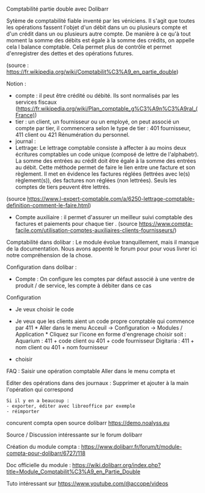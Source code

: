 Comptabilité partie double avec Dolibarr

Sytème de comptabilité fiable inventé par les véniciens. Il s'agit que toutes les opérations fassent l'objet d'un débit dans un ou plusieurs compte et d'un crédit dans un ou plusieurs autre compte. De manière à ce qu'à tout moment la somme des débits est égale à la somme des crédits, on appelle cela l balance comptable. Cela permet plus de contrôle et permet d'enregistrer des dettes et des opérations futures.

(source : https://fr.wikipedia.org/wiki/Comptabilit%C3%A9_en_partie_double)


Notion :
- compte : il peut être crédité ou débité. Ils sont normalisés par les services fiscaux (https://fr.wikipedia.org/wiki/Plan_comptable_g%C3%A9n%C3%A9ral_(France)) 
- tier : un client, un fournisseur ou un employé, on peut associé un compte par tier, il commencera selon le type de tier : 401 fournisseur, 411 client ou 421 Rénumération du personnel.
- journal : 
- Lettrage: Le lettrage comptable consiste à affecter à au moins deux écritures comptables un code unique (composé de lettre de l'alphabetr). La somme des entrées au crédit doit être égale à la somme des entrées au débit. Cette méthode permet de faire le lien entre une facture et son règlement. Il met en évidence les factures réglées (lettrées avec le(s) règlement(s)), des factures non réglées (non lettrées). Seuls les comptes de tiers peuvent être lettrés.

(source https://www.l-expert-comptable.com/a/6250-lettrage-comptable-definition-comment-le-faire.html)

- Compte auxiliaire : il permet d'assurer un meilleur suivi comptable des factures et paiements pour chaque tier . 
(source  https://www.compta-facile.com/utilisation-comptes-auxiliaires-clients-fournisseurs/)


Comptabilité dans dolibar :
Le module évolue tranquillement, mais il manque de la documentation. Nous avons appenté le forum pour pour vous livrer ici notre compréhension de la chose.

Configuration dans dolibar :
- Compte : On configure les comptes par défaut associé à une ventre de produit / de service, les compte à débiter dans ce cas


Configuration
- Je veux choisir le code 
- Je veux que les clients aient un code propre comptable qui commence par 411 
        * Aller dans le menu Acceuil -> Configuration -> Modules / Application 
        * Cliquez sur l'icone en forme d'engrenage choisir soit :
            Aquarium : 411 + code client ou 401 + code fournisseur
            Digitaria : 411 + nom client ou 401 + nom fournisseur

- choisir 


FAQ :
Saisir une opération comptable 
    Aller dans le menu compta et 
    
Editer des opérations dans des journaux :
    Supprimer et ajouter à la main l'opération qui correspond

    Si il y en a beaucoup :
    - exporter, éditer avec libreoffice par exemple
    - réimporter


concurent compta open source dolibarr 
https://demo.noalyss.eu


Source / Discussion intéressante sur le forum dolibarr

Création du module compta : https://www.dolibarr.fr/forum/t/module-compta-pour-dolibarr/6727/118

Doc officielle du module : https://wiki.dolibarr.org/index.php?title=Module_Comptabilit%C3%A9_en_Partie_Double



Tuto intéressant sur https://www.youtube.com/@accope/videos
